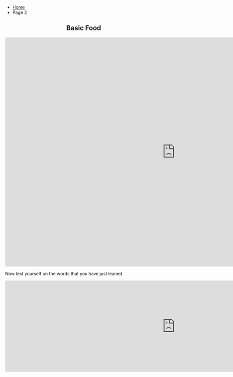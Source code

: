 <ul class="breadcrumb">
  <li><a href="home.html">Home</a></li>
  <li>Page 2</li>
</ul>

<h2 style="text-align:center;">Basic Food</h2>
<iframe src="https://h5p.org/h5p/embed/162270" width="1090" height="736" frameborder="0" allowfullscreen="allowfullscreen"></iframe><script src="https://h5p.org/sites/all/modules/h5p/library/js/h5p-resizer.js" charset="UTF-8"></script>
<br>
<p>Now test yourself on the words that you have just leaned</p>
<iframe src="https://h5p.org/h5p/embed/162411" width="1090" height="293" frameborder="0" allowfullscreen="allowfullscreen"></iframe><script src="https://h5p.org/sites/all/modules/h5p/library/js/h5p-resizer.js" charset="UTF-8"></script>
